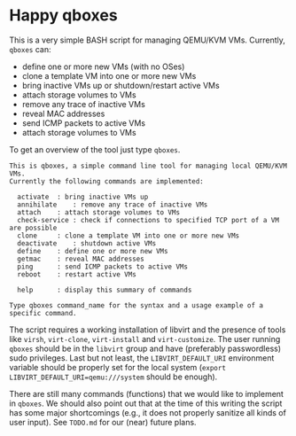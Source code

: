 # Happy qboxes
This is a very simple BASH script for managing QEMU/KVM VMs. Currently, `qboxes` can:

* define one or more new VMs (with no OSes)
* clone a template VM into one or more new VMs
* bring inactive VMs up or shutdown/restart active VMs
* attach storage volumes to VMs
* remove any trace of inactive VMs
* reveal MAC addresses
* send ICMP packets to active VMs
* attach storage volumes to VMs

To get an overview of the tool just type `qboxes`.

```
This is qboxes, a simple command line tool for managing local QEMU/KVM VMs.
Currently the following commands are implemented:

  activate	: bring inactive VMs up
  annihilate	: remove any trace of inactive VMs
  attach	: attach storage volumes to VMs
  check-service	: check if connections to specified TCP port of a VM are possible
  clone		: clone a template VM into one or more new VMs
  deactivate	: shutdown active VMs
  define	: define one or more new VMs
  getmac	: reveal MAC addresses
  ping		: send ICMP packets to active VMs
  reboot	: restart active VMs

  help		: display this summary of commands

Type qboxes command_name for the syntax and a usage example of a specific command.
```

The script requires a working installation of libvirt and the presence of tools like `virsh`, `virt-clone`, `virt-install` and `virt-customize`. The user running `qboxes` should be in the `libvirt` group and have (preferably passwordless) sudo privileges. Last but not least, the `LIBVIRT_DEFAULT_URI` environment variable should be properly set for the local system (`export LIBVIRT_DEFAULT_URI=qemu:///system` should be enough).

There are still many commands (functions) that we would like to implement in `qboxes`. We should also point out that at the time of this writing the script has some major shortcomings (e.g., it does not properly sanitize all kinds of user input). See `TODO.md` for our (near) future plans.
